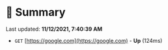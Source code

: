 # 📖 Summary
Last updated: **11/12/2021, 7:40:39 AM**

- `GET` [https://google.com](https://google.com) - **Up** (124ms)
